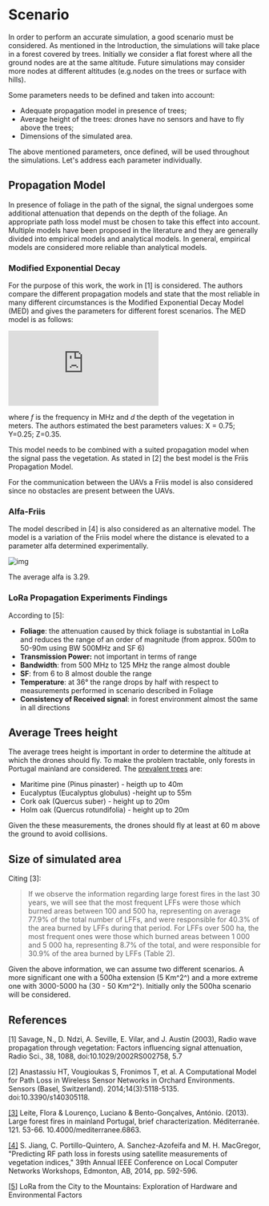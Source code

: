 # Scenario 

In order to perform an accurate simulation, a good scenario must be considered. As mentioned in the Introduction, the simulations will take place in a forest covered by trees. Initially we consider a flat forest where all the ground nodes are at the same altitude. Future simulations may consider more nodes at different altitudes (e.g.nodes on the trees or surface with hills). 

Some parameters needs to be defined and taken into account:

* Adequate propagation model in presence of trees;
* Average height of the trees: drones have no sensors and have to fly above the trees;
* Dimensions of the simulated area.

The above mentioned parameters, once defined, will be used throughout the simulations. Let's address each parameter individually.

## Propagation Model

In presence of foliage in the path of the signal, the signal undergoes some additional attenuation that depends on the depth of the foliage. An appropriate path loss model must be chosen to take this effect into account.
Multiple models have been proposed in the literature and they are generally divided into empirical models and analytical models. In general, empirical models are considered more reliable than analytical models. 

### Modified Exponential Decay

For the purpose of this work, the work in [1] is considered. The authors compare the different propagation models and state that the most reliable in many different circumstances is the Modified Exponential Decay Model (MED) and gives the parameters for different forest scenarios. 
The MED model is as follows:

![img](http://latex.codecogs.com/svg.latex?PL%3DXf%5EYd%5EZ)

where _f_ is the frequency in MHz and _d_ the depth of the vegetation in meters. The authors estimated the best parameters values: X = 0.75; Y=0.25; Z=0.35.

This model needs to be combined with a suited propagation model when the signal pass the vegetation. As stated in [2] the best model is the Friis Propagation Model.

For the communication between the UAVs a Friis model is also considered since no obstacles are present between the UAVs.

### Alfa-Friis

The model described in [4] is also considered as an alternative model. The model is a variation of the Friis model where the distance is elevated to a parameter alfa determined experimentally.

![img](http://ieeexplore.ieee.org/mediastore/IEEE/content/media/6916489/6927672/6927707/6927707-table-4-small.gif)

The average alfa is 3.29.

### LoRa Propagation Experiments Findings

According to [5]:

* __Foliage__: the attenuation caused by thick foliage is substantial in LoRa and reduces the range of an order of magnitude (from approx. 500m to 50-90m using BW 500MHz and SF 6)
* __Transmission Power:__ not important in terms of range
* __Bandwidth__: from 500 MHz to 125 MHz the range almost double
* __SF__: from 6 to 8 almost double the range
* __Temperature__: at 36° the range drops by half with respect to measurements performed in scenario described in Foliage
* __Consistency of Received signal__: in forest environment almost the same in all directions

## Average Trees height

The average trees height is important in order to determine the altitude at which the drones should fly. To make the problem tractable, only forests in Portugal mainland are considered.
The [prevalent trees](http://ypef.eu/flora_fauna_p) are:

* Maritime pine (Pinus pinaster) - heigth up to 40m
* Eucalyptus (Eucalyptus globulus) -height up to 55m
* Cork oak (Quercus suber) - height up to 20m
* Holm oak (Quercus rotundifolia) - height up to 20m

Given the these measurements, the drones should fly at least at 60 m above the ground to avoid collisions.

## Size of simulated area

Citing [3]:

>If we observe the information regarding large forest fires in the last 30 years, we will see that the most frequent LFFs were those which burned areas between 100 and 500 ha, representing on average 77.9% of the total number of LFFs, and were responsible for 40.3% of the area burned by LFFs during that period. For LFFs over 500 ha, the most frequent ones were those which burned areas between 1 000 and 5 000 ha, representing 8.7% of the total, and were responsible for 30.9% of the area burned by LFFs (Table 2). 

Given the above information, we can assume two different scenarios. A more significant one with a 500ha extension (5 Km^2^) and a more extreme one with 3000-5000 ha (30 - 50 Km^2^). Initially only the 500ha scenario will be considered. 

## References

[1] Savage, N., D. Ndzi, A. Seville, E. Vilar, and J. Austin (2003), Radio wave propagation through vegetation: Factors influencing signal attenuation, Radio Sci., 38, 1088, doi:10.1029/2002RS002758, 5.7

[2]  Anastassiu HT, Vougioukas S, Fronimos T, et al. A Computational Model for Path Loss in Wireless Sensor Networks in Orchard Environments. Sensors (Basel, Switzerland). 2014;14(3):5118-5135. doi:10.3390/s140305118.

[[3]](http://journals.openedition.org/mediterranee/6863) Leite, Flora & Lourenço, Luciano & Bento-Gonçalves, António. (2013). Large forest fires in mainland Portugal, brief characterization. Méditerranée. 121. 53-66. 10.4000/mediterranee.6863.

[[4]](http://ieeexplore.ieee.org/document/6927707/) S. Jiang, C. Portillo-Quintero, A. Sanchez-Azofeifa and M. H. MacGregor, "Predicting RF path loss in forests using satellite measurements of vegetation indices," 39th Annual IEEE Conference on Local Computer Networks Workshops, Edmonton, AB, 2014, pp. 592-596.

\[[5](https://pdfs.semanticscholar.org/9027/ad3f2b4aba423fb8a1d095a4e3d9c0886dd2.pdf)\] LoRa from the City to the Mountains: Exploration of Hardware and Environmental Factors